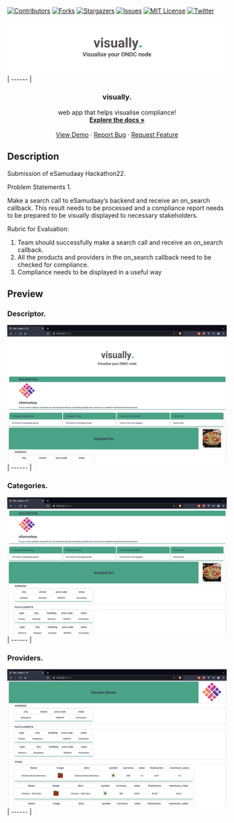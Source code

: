 
[![Contributors][contributors-shield]][contributors-url]
[![Forks][forks-shield]][forks-url]
[![Stargazers][stars-shield]][stars-url]
[![Issues][issues-shield]][issues-url]
[![MIT License][license-shield]][license-url]
[![Twitter][twitter-shield]][twitter-url]



![alt-text](src/assets/logoHeader.png)
 | ------ |

<p align="center">
  <h3 align="center">visually.</h3>

  <p align="center">
web app that helps visualise compliance!
    <br />
    <a href="https://github.com/ankit-v2-1/xe50"><strong>Explore the docs »</strong></a>
    <br />
    <br />
    <a href="https://github.com/ankit-v2-1/xe50">View Demo</a>
    ·
    <a href="https://github.com/ankit-v2-1/xe50/issues">Report Bug</a>
    ·
    <a href="https://github.com/ankit-v2-1/xe50/issues">Request Feature</a>
  </p>
</p>

## Description
Submission of eSamudaay Hackathon22.

Problem Statements 1.

Make a search call to eSamudaay’s backend and receive an on_search callback. This result needs to be processed and a compliance report needs to be prepared to be visually displayed to necessary stakeholders.

Rubric for Evaluation:

1. Team should successfully make a search call and receive an on_search callback.
2. All the products and providers in the on_search callback need to be checked for compliance.
3. Compliance needs to be displayed in a useful way



## Preview
### Descriptor.<br />
![alt-text](src/assets/homepage.png)
| ------ |

### Categories.<br />
![alt-text](src/assets/descriptor.png)
| ------ |

### Providers. <br />
![alt-text](src/assets/provider.png)
| ------ |




<!-- MARKDOWN LINKS & IMAGES -->
<!-- https://www.markdownguide.org/basic-syntax/#reference-style-links -->
[contributors-shield]: https://img.shields.io/github/contributors/ankit-v2-1/xe50.svg?style=for-the-badge
[contributors-url]: https://github.com/ankit-v2-1/xe50/graphs/contributors
[forks-shield]: https://img.shields.io/github/forks/ankit-v2-1/reframe.svg?style=for-the-badge
[forks-url]: https://github.com/ankit-v2-1/xe50/network/members
[stars-shield]: https://img.shields.io/github/stars/ankit-v2-1/xe50.svg?style=for-the-badge
[stars-url]: https://github.com/ankit-v2-1/xe50/stargazers
[issues-shield]: https://img.shields.io/github/issues/ankit-v2-1/xe50.svg?style=for-the-badge
[issues-url]: https://github.com/ankit-v2-1/xe50/issues
[license-shield]: https://img.shields.io/github/license/ankit-v2-1/reframe.svg?style=for-the-badge
[license-url]: https://github.com/ankit-v2-1/reframe/blob/dev/LICENSE
[twitter-shield]: https://img.shields.io/twitter/follow/ankit_v2_1?style=for-the-badge&color=09f&labelColor=black.svg&logo=twitter&label=@ankit_v2_1
[twitter-url]: https://twitter.com/ankit_v2_1